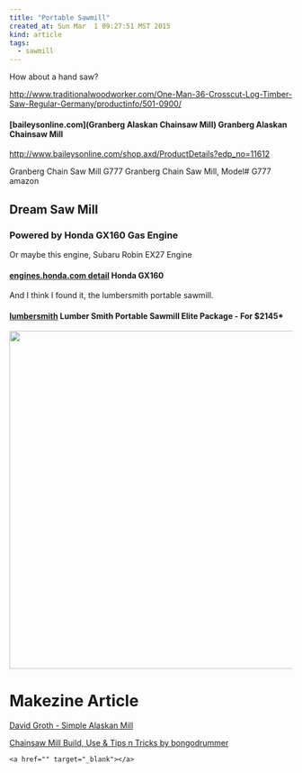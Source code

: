 ```yaml
---
title: "Portable Sawmill"
created_at: Sun Mar  1 09:27:51 MST 2015
kind: article
tags:
  - sawmill
---
```


How about a hand saw?

http://www.traditionalwoodworker.com/One-Man-36-Crosscut-Log-Timber-Saw-Regular-Germany/productinfo/501-0900/

#### [baileysonline.com](Granberg Alaskan Chainsaw Mill) Granberg Alaskan Chainsaw Mill

http://www.baileysonline.com/shop.axd/ProductDetails?edp_no=11612


Granberg Chain Saw Mill G777
Granberg Chain Saw Mill, Model# G777
amazon 

## Dream Saw Mill

### Powered by Honda GX160 Gas Engine

Or maybe this engine,
Subaru Robin EX27 Engine

#### [engines.honda.com detail](http://engines.honda.com/models/model-detail/gx160) Honda GX160

And I think I found it, the lumbersmith portable sawmill.

#### [lumbersmith](http://www.lumbersmith.com/) Lumber Smith Portable Sawmill Elite Package - For $2145*

<img src="/assets/images/lumbersmith-sawmill-1.jpg" width="600px">

# Makezine Article

<a href="http://makezine.com/2015/09/19/turning-a-log-into-a-wood-pile-with-a-simple-alaskan-mill/" target="_blank">David Groth - Simple Alaskan Mill</a>

<a href="http://www.instructables.com/id/Chainsaw-Mill-Build-Use-Tips-n-Tricks/" target="_blank">Chainsaw Mill Build, Use & Tips n Tricks by bongodrummer</a>

~~~~~~~~~~~~~~
<a href="" target="_blank"></a>
~~~~~~~~~~~~~~

